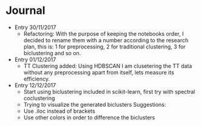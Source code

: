 # Journal
- Entry 30/11/2017
  - Refactoring: With the purpose of keeping the notebooks order, I decided to rename them with a number according to the research plan, this is: 1 for preprocessing, 2 for traditional clustering, 3 for biclustering and so on.
- Entry 01/12/2017
  - TT Clustering added: Using HDBSCAN I am clusetering the TT data without any preprocessing apart from itself, lets measure its efficiency.
- Entry 12/12/2017
  - Start using biclustering included in scikit-learn, first try with spectral coclustering
  - Trying to visualize the generated biclusters
  Suggestions:
  - Use .iloc instead of brackets
  - Use other colors in order to difference the biclusters
 
